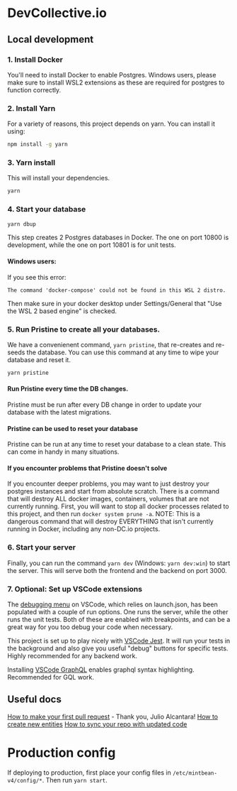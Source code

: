 # DevCollective.io

## Local development

### 1. Install Docker

You'll need to install Docker to enable Postgres. Windows users, please make sure to install WSL2 extensions as these are required for postgres to function correctly.

### 2. Install Yarn

For a variety of reasons, this project depends on yarn. You can install it using:

```sh
npm install -g yarn
```

### 3. Yarn install

This will install your dependencies.

```sh
yarn
```

### 4. Start your database

```sh
yarn dbup
```

This step creates 2 Postgres databases in Docker. The one on port 10800 is
development, while the one on port 10801 is for unit tests.

#### Windows users:

If you see this error:

```
The command 'docker-compose' could not be found in this WSL 2 distro.
```

Then make sure in your docker desktop under Settings/General that "Use the WSL
2 based engine" is checked.

### 5. Run Pristine to create all your databases.

We have a convenienent command, `yarn pristine`, that re-creates and re-seeds
the database. You can use this command at any time to wipe your database and
reset it.

```sh
yarn pristine
```

#### Run Pristine every time the DB changes.

Pristine must be run after every DB change in order to update your database with
the latest migrations.

#### Pristine can be used to reset your database

Pristine can be run at any time to reset your database to a clean state. This can
come in handy in many situations.

#### If you encounter problems that Pristine doesn't solve

If you encounter deeper problems, you may want to just destroy your postgres instances
and start from absolute scratch. There is a command that will destroy ALL docker images,
containers, volumes that are not currently running. First, you will want to stop all
docker processes related to this project, and then run `docker system prune -a`. NOTE:
This is a dangerous command that will destroy EVERYTHING that isn't currently running
in Docker, including any non-DC.io projects.

### 6. Start your server

Finally, you can run the command `yarn dev` (Windows: `yarn dev:win`) to start the server. This will serve
both the frontend and the backend on port 3000.

### 7. Optional: Set up VSCode extensions

The [debugging menu](https://code.visualstudio.com/docs/editor/debugging) on VSCode, which relies on launch.json,
has been populated with a couple of run options. One runs the server, while the other runs the unit tests.
Both of these are enabled with breakpoints, and can be a great
way for you too debug your code when necessary.

This project is set up to play nicely with [VSCode Jest](https://marketplace.visualstudio.com/items?itemName=Orta.vscode-jest).
It will run your tests in the background and also give you useful "debug" buttons for specific tests.
Highly recommended for any backend work.

Installing [VSCode GraphQL](https://marketplace.visualstudio.com/items?itemName=GraphQL.vscode-graphql) enables graphql syntax highlighting.
Recommended for GQL work.

## Useful docs

[How to make your first pull request](./docs/FirstPullRequest.md) - Thank you, Julio Alcantara!
[How to create new entities](./docs/HowToCreateNewEntities.md)
[How to sync your repo with updated code](./docs/HowToSyncUpdatedRepo.md)

# Production config

If deploying to production, first place your config files in `/etc/mintbean-v4/config/*`.
Then run `yarn start`.
